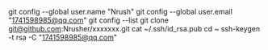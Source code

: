 git config --global user.name "Nrush"
git config --global user.email "1741598985@qq.com"
git config --list
git clone git@github.com:Nrusher/xxxxxxx.git
cat ~/.ssh/id_rsa.pub
cd ~
ssh-keygen -t rsa -C "1741598985@qq.com"
